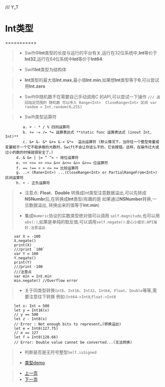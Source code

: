 /// Y_T

# Int类型
===========

> - Swift中**Int**类型的长度与运行的平台有关,运行在32位系统中,**Int**等价于**Int32**,运行在64位系统中**Int**等价于**Int64**
 
> - Swift**Int**类型为结构体

> - **Int**类型的最大值**Int.max**,最小值**Int.min**,如果想**Int**类型等于**0**,可以尝试用**Int.zero**

> - Swift中随机数不在需要自己手动调用C 的API,可以尝试一下操作
> `
> /// 返回指定范围的 随机数 可以传入 Range<Int>  CloseRange<Int> 区间
    var random = Int.random(0…255)
  `

>  - Swift类型运算符
> 
        	a. + - * / % 四则运算符
        	b. += -= /= *= 运算表达式 **static func 运算表达式 (inout Int, Int)**
        	c. &+ &- &* &+= &-= &*=  溢出运算符 (默认情况下，当你往一个整型常量或变量赋于一个它不能承载的大数时，Swift不会让你这么干的，它会报错。这样，在操作过大或过小的数的时候就很安全了。)
         d. & &= | |= ^ ^= ~ 按位运算符
         e. << <<= >> >>= &<< &<<= &>> &>>= 位运算符
         f. == !== < > <= >= 比较运算符
         g. ..< (Rane<Int>) ...(CloseRange<Int> or PartialRangeFrom<Int>) 区间运算符
         h. + - 正负运算符
         
> - 注意点: **Float**、**Double** 转换成Int类型注意数据溢出,可以先转成**NSNumbr**后,在转换成**Int**类型(有趣的是 如果通过**NSNumber**转换,一旦数据溢出, 转换出来的值等于**Int.min**)
> 
> - 集成`Numeric`协议的实数类型绝对值可以调用 `self.magnitude`,也可以用`abs(:)`,如果是单纯的取反值,可以调用`self.negate()`.`爱心小提示:API虽好.注意溢出`
> 
 		var X = -100
		X.negate()
		print(X)
		///print `100`
		var Y = 100
		Y.negate()
		print(Y)
		///print -100
		///注意点
		var min = Int.min
		min.negate() //Overflow error 
	
> 
> - 关于同类型转换`Int8`、`Int16`、`Int32`、`Int64`、`Float`、`Double`等等,需要注意往下转换 例如:`Int64->Int8`,`Float->Int8`
> 		
		let x: Int = 500
		let y = Int16(x)
		// y == 500
		let z - Int8(x)
		// Error : Not enough bits to represent…(转换溢出)
		let e = Int8(127.75)
		// e == 127
		let f = Int8(128.66)
		// Error: Double value cannot be converted...(无法转换)
	 
> - 判断是否是无符号整型`Self.isSigned`
> 
> - [类型demo](./Code/BaseTypeProtocol.swift)
         
> - [上一页](0.目录.md)  
> - [下一页](1.2Float类型.md)
